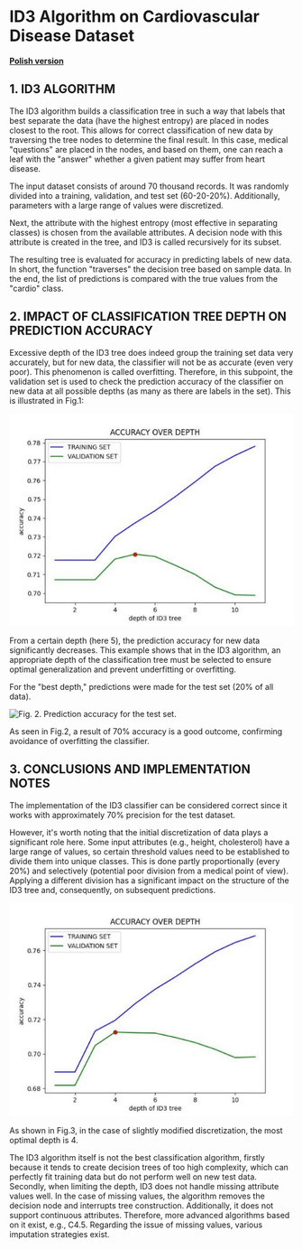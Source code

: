 ﻿# **ID3 Algorithm on Cardiovascular Disease Dataset**

**[Polish version](README_PL.md)**

## 1. ID3 ALGORITHM

The ID3 algorithm builds a classification tree in such a way that labels that best separate the data (have the highest entropy) are placed in nodes closest to the root. This allows for correct classification of new data by traversing the tree nodes to determine the final result. In this case, medical "questions" are placed in the nodes, and based on them, one can reach a leaf with the "answer" whether a given patient may suffer from heart disease.

The input dataset consists of around 70 thousand records. It was randomly divided into a training, validation, and test set (60-20-20%). Additionally, parameters with a large range of values were discretized.

Next, the attribute with the highest entropy (most effective in separating classes) is chosen from the available attributes. A decision node with this attribute is created in the tree, and ID3 is called recursively for its subset.

The resulting tree is evaluated for accuracy in predicting labels of new data. In short, the function "traverses" the decision tree based on sample data. In the end, the list of predictions is compared with the true values from the "cardio" class.

## 2. IMPACT OF CLASSIFICATION TREE DEPTH ON PREDICTION ACCURACY

Excessive depth of the ID3 tree does indeed group the training set data very accurately, but for new data, the classifier will not be as accurate (even very poor). This phenomenon is called overfitting. Therefore, in this subpoint, the validation set is used to check the prediction accuracy of the classifier on new data at all possible depths (as many as there are labels in the set). This is illustrated in Fig.1:

![Fig. 1. Prediction accuracy vs ID3 tree depth.](img/fig_1.jpeg)

From a certain depth (here 5), the prediction accuracy for new data significantly decreases. This example shows that in the ID3 algorithm, an appropriate depth of the classification tree must be selected to ensure optimal generalization and prevent underfitting or overfitting.

For the "best depth," predictions were made for the test set (20% of all data).

![Fig. 2. Prediction accuracy for the test set.](img/fig_2.png)

As seen in Fig.2, a result of 70% accuracy is a good outcome, confirming avoidance of overfitting the classifier.

## 3. CONCLUSIONS AND IMPLEMENTATION NOTES

The implementation of the ID3 classifier can be considered correct since it works with approximately 70% precision for the test dataset.

However, it's worth noting that the initial discretization of data plays a significant role here. Some input attributes (e.g., height, cholesterol) have a large range of values, so certain threshold values need to be established to divide them into unique classes. This is done partly proportionally (every 20%) and selectively (potential poor division from a medical point of view). Applying a different division has a significant impact on the structure of the ID3 tree and, consequently, on subsequent predictions.

![Fig. 3. Prediction accuracy vs depth for different discretization.](img/fig_3.jpeg)

As shown in Fig.3, in the case of slightly modified discretization, the most optimal depth is 4.

The ID3 algorithm itself is not the best classification algorithm, firstly because it tends to create decision trees of too high complexity, which can perfectly fit training data but do not perform well on new test data. Secondly, when limiting the depth, ID3 does not handle missing attribute values well. In the case of missing values, the algorithm removes the decision node and interrupts tree construction. Additionally, it does not support continuous attributes. Therefore, more advanced algorithms based on it exist, e.g., C4.5. Regarding the issue of missing values, various imputation strategies exist.

